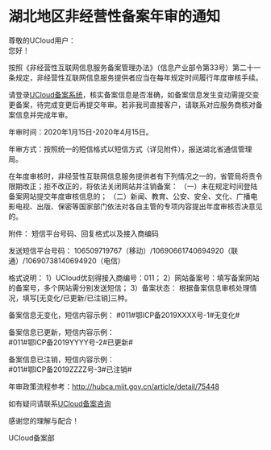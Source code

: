 # 湖北地区非经营性备案年审的通知

尊敬的UCloud用户：  
您好！  

按照《非经营性互联网信息服务备案管理办法》（信息产业部令第33号）第二十一条规定，非经营性互联网信息服务提供者应当在每年规定时间履行年度审核手续。

请登录[UCloud备案系统](beian.ucloud.cn)，核实备案信息是否准确，如备案信息发生变动需提交变更备案，待完成变更后再提交年审。若非我司直接客户，请联系对应服务商核对备案信息并完成年审。

 

年审时间：2020年1月15日-2020年4月15日。

年审方式：按照统一的短信格式以短信方式（详见附件），报送湖北省通信管理局。

 

在年度审核时，非经营性互联网信息服务提供者有下列情况之一的，省管局将责令限期改正；拒不改正的，将依法关闭网站并注销备案：
 （一）未在规定时间登陆备案网站提交年度审核信息的；
 （二）新闻、教育、公安、安全、文化、广播电影电视、出版、保密等国家部门依法对各自主管的专项内容提出年度审核否决意见的。

 

附件： 短信平台号码、回复格式以及接入商编码

 

发送短信平台号码：
 106509719767（移动）/10690661740694920（联通）/10690738140694920（电信）

 

格式说明：
 1）UCloud优刻得接入商编号：011；
 2）网站备案号：填写备案网站的备案号，多个网站需分别发送短信；
 3）备案状态： 根据备案信息审核处理情况，填写[无变化/已更新/已注销]三种。

 备案信息无变化，短信内容示例：
 \#011#鄂ICP备2019XXXX号-1#无变化#

 备案信息已更新，短信内容示例：  
 \#011#鄂ICP备2019YYYY号-2#已更新#

 

备案信息已注销，短信内容示例：  
 \#011#鄂ICP备2019ZZZZ号-3#已注销#

 

年审政策流程参考：http://hubca.miit.gov.cn/article/detail/75448

如有疑问请联系[UCloud备案咨询](https:/spt.ucloud.cn/30002/)



感谢您的理解与配合！

 

UCloud备案部
